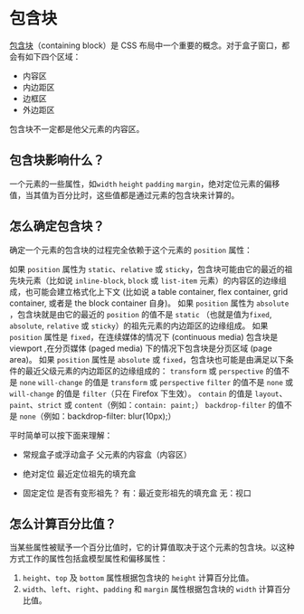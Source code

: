 # 包含块

[包含块](https://developer.mozilla.org/zh-CN/docs/Web/CSS/CSS_display/Containing_block)（containing block）是 CSS 布局中一个重要的概念。对于盒子窗口，都会有如下四个区域：
- 内容区
- 内边距区
- 边框区
- 外边距区

包含块不一定都是他父元素的内容区。

## 包含块影响什么？

一个元素的一些属性，如`width` `height` `padding` `margin`，绝对定位元素的偏移值，当其值为百分比时，这些值都是通过元素的包含块来计算的。

## 怎么确定包含块？

确定一个元素的包含块的过程完全依赖于这个元素的 `position` 属性：

如果 `position` 属性为 `static`、`relative` 或 `sticky`，包含块可能由它的最近的祖先块元素（比如说 `inline-block`, `block` 或 `list-item` 元素）的内容区的边缘组成，也可能会建立格式化上下文 (比如说 a table container, flex container, grid container, 或者是 the block container 自身)。
如果 `position` 属性为 `absolute` ，包含块就是由它的最近的 `position` 的值不是 `static` （也就是值为`fixed`, `absolute`, `relative` 或 `sticky`）的祖先元素的内边距区的边缘组成。
如果 `position` 属性是 `fixed`，在连续媒体的情况下 (continuous media) 包含块是 viewport ,在分页媒体 (paged media) 下的情况下包含块是分页区域 (page area)。
如果 `position` 属性是 `absolute` 或 `fixed`，包含块也可能是由满足以下条件的最近父级元素的内边距区的边缘组成的：
`transform` 或 `perspective` 的值不是 `none`
`will-change` 的值是 `transform` 或 `perspective`
`filter` 的值不是 `none` 或 `will-change` 的值是 `filter`（只在 Firefox 下生效）。
`contain` 的值是 `layout`、`paint`、`strict` 或 `content`（例如：`contain: paint;`）
`backdrop-filter` 的值不是 `none`（例如：backdrop-filter: blur(10px);）

平时简单可以按下面来理解：

- 常规盒子或浮动盒子
父元素的内容盒（内容区）

- 绝对定位
最近定位祖先的填充盒

- 固定定位
是否有变形祖先？
有：最近变形祖先的填充盒
无：视口

## 怎么计算百分比值？

当某些属性被赋予一个百分比值时，它的计算值取决于这个元素的包含块。以这种方式工作的属性包括盒模型属性和偏移属性：
1. `height`、`top` 及 `bottom` 属性根据包含块的 `height` 计算百分比值。
2. `width`、`left`、`right`、`padding` 和 `margin` 属性根据包含块的 `width` 计算百分比值。
